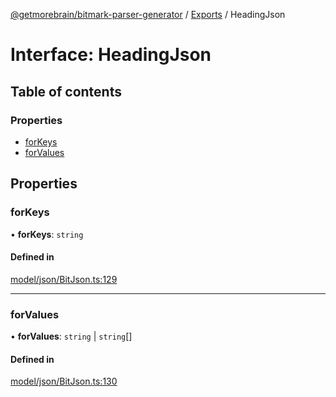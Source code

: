 [@getmorebrain/bitmark-parser-generator](../API.md) / [Exports](../modules.md) / HeadingJson

# Interface: HeadingJson

## Table of contents

### Properties

- [forKeys](HeadingJson.md#forKeys)
- [forValues](HeadingJson.md#forValues)

## Properties

### forKeys

• **forKeys**: `string`

#### Defined in

[model/json/BitJson.ts:129](https://github.com/getMoreBrain/bitmark-parser-generator/blob/b82d7bf/src/model/json/BitJson.ts#L129)

___

### forValues

• **forValues**: `string` \| `string`[]

#### Defined in

[model/json/BitJson.ts:130](https://github.com/getMoreBrain/bitmark-parser-generator/blob/b82d7bf/src/model/json/BitJson.ts#L130)
